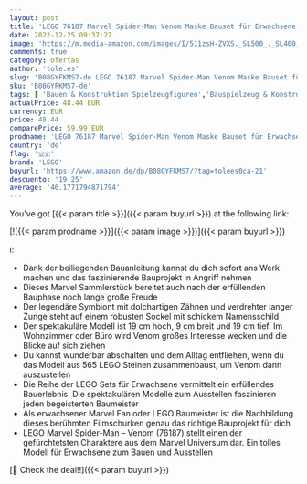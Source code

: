 ```yaml
---
layout: post
title: 'LEGO 76187 Marvel Spider-Man Venom Maske Bauset für Erwachsene  Fanartikel  Geschenkidee für Sammler'
date: 2022-12-25 09:37:27
image: 'https://m.media-amazon.com/images/I/511zsH-ZVXS._SL500_._SL400_.jpg'
comments: true
category: ofertas
author: 'tole.es'
slug: 'B08GYFKMS7-de LEGO 76187 Marvel Spider-Man Venom Maske Bauset für...'
sku: 'B08GYFKMS7-de'
tags: [ 'Bauen & Konstruktion Spielzeugfiguren','Bauspielzeug & Konstruktionsspielzeug','Spielzeug','lego','🇩🇪', ]
actualPrice: 48.44 EUR
currency: EUR
price: 48.44
comparePrice: 59.99 EUR
prodname: 'LEGO 76187 Marvel Spider-Man Venom Maske Bauset für Erwachsene  Fanartikel  Geschenkidee für Sammler'
country: 'de'
flag: '🇩🇪'
brand: 'LEGO'
buyurl: 'https://www.amazon.de/dp/B08GYFKMS7/?tag=tolees0ca-21'
descuento: '19.25'
average: '46.1771794871794'
---
```


You've got [{{< param title >}}]({{< param buyurl >}}) at the following link:

[![{{< param prodname >}}]({{< param image >}})]({{< param buyurl >}})

ℹ️:

- Dank der beiliegenden Bauanleitung kannst du dich sofort ans Werk machen und das faszinierende Bauprojekt in Angriff nehmen
- Dieses Marvel Sammlerstück bereitet auch nach der erfüllenden Bauphase noch lange große Freude
- Der legendäre Symbiont mit dolchartigen Zähnen und verdrehter langer Zunge steht auf einem robusten Sockel mit schickem Namensschild
- Der spektakuläre Modell ist 19 cm hoch, 9 cm breit und 19 cm tief. Im Wohnzimmer oder Büro wird Venom großes Interesse wecken und die Blicke auf sich ziehen
- Du kannst wunderbar abschalten und dem Alltag entfliehen, wenn du das Modell aus 565 LEGO Steinen zusammenbaust, um Venom dann auszustellen
- Die Reihe der LEGO Sets für Erwachsene vermittelt ein erfüllendes Bauerlebnis. Die spektakulären Modelle zum Ausstellen faszinieren jeden begeisterten Baumeister
- Als erwachsener Marvel Fan oder LEGO Baumeister ist die Nachbildung dieses berühmten Filmschurken genau das richtige Bauprojekt für dich
- LEGO Marvel Spider-Man – Venom (76187) stellt einen der gefürchtetsten Charaktere aus dem Marvel Universum dar. Ein tolles Modell für Erwachsene zum Bauen und Ausstellen

[🛒 Check the deal!!]({{< param buyurl >}})
